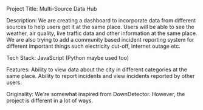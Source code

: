 Project Title: Multi-Source Data Hub

Description: We are creating a dashboard to incorporate data from different sources to help users get it at the same place. Users will be able to see the weather, air quality, live traffic data and other information at the same place. We are also trying to add a community based incident reporting system for different important things such electricity cut-off, internet outage etc.

Tech Stack: JavaScript (Python maybe used too)

Features: 
Ability to view data about the city in different categories at the same place. 
Ability to report incidents and view incidents reported by other users.

Originality: We're somewhat inspired from DownDetector. However, the project is different in a lot of ways.